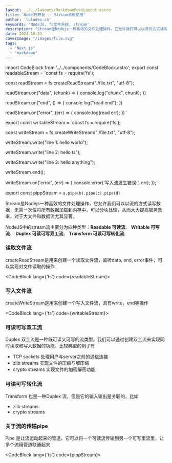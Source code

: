 ```yaml
---
layout: ../../layouts/MarkdownPostLayout.astro
title: 'NodeJS开发 -- Stream流的使用'
author: 'luludev.cn'
keywords: 'NodeJS, fs文件系统, stream'
description: "Stream是Nodejs一种高效的文件处理操作，它允许我们可以以流的方式读写数据，从而大大提高服务效率"
date: 2024-10-23
coverImage: "/images/file.svg"
tags:
  - "Next.js"
  - "markdown"
---
```


import CodeBlock from '../../components/CodeBlock.astro';
export const readableStream = `const fs = require('fs');

const readStream = fs.createReadStream("./file.txt", "utf-8");

readStream.on("data", (chunk) => {
    console.log("chunk", chunk);
})

readStream.on("end", () => {
    console.log("read end");
})

readStream.on("error", (err) => {
    console.log(read err);
})
`

export const writableStream = `const fs = require('fs');

const writeStream = fs.createWriteStream("./file.txt", "utf-8");

writeStream.write("line 1: hello world");

writeStream.write("line 2: hello ts");

writeStream.write("line 3: hello anything");

writeStream.end();

writeStream.on('error', (err) => {
  console.error('写入流发生错误:', err);
});`

export const pippStream = `a.pipe(b).pipe(c).pipe(d)`


Stream是Nodejs一种高效的文件处理操作，它允许我们可以以流的方式读写数据，无需一次性将所有数据加载到内存中，可以分块处理，从而大大提高服务效率，对于大文件和数据流尤其显著。

NodeJS中的stream流主要分为四种类型：**Readable 可读流**、 **Writable 可写流**、 **Duplex 可读可写双工流**、 **Transform 可读可写转化流**.

### 读取文件流

createReadStream是用来创建一个读取文件流，监听data, end, error事件，可以实现对文件读取的操作

<CodeBlock lang={'ts'} code={readableStream}></CodeBlock>

### 写入文件流

createWriteStream是用来创建一个写入文件流，具有write，end等操作

<CodeBlock lang={'ts'} code={writableStream}></CodeBlock>


### 可读可写双工流

Duplex 双工流是一种既可读又可写的流类型。我们可以通过创建双工流来实现同时读取和写入数据的功能。比较典型的例子有

* TCP sockets 处理用户与server之前的通信连接
* zlib streams 实现文件的压缩与解压缩
* crypto streams 实现文件的加密解密功能

### 可读可写转化流

Transform 也是一种Duplex 流，但是它的输入输出是关联的，比如

* zlib streams
* crypto streams

### 关于流的传输pipe

Pipe 是让流运动起来的管道，它可以将一个可读流传输到另一个可写里流里，让多个流用管道联通起来

<CodeBlock lang={'ts'} code={pippStream}></CodeBlock>

